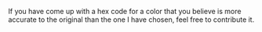 If you have come up with a hex code for a color that you believe is more accurate to the original than the one I have chosen, feel free to contribute it.
